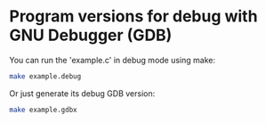 # Program versions for debug with GNU Debugger (GDB)

You can run the 'example.c' in debug mode using make:

```sh
make example.debug
```

Or just generate its debug GDB version:

```sh
make example.gdbx
```
